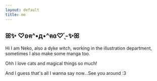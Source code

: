 ```yaml
---
layout: default
title: me
---
```


## ꕤ✨️ ♡ʚฅ^•д•^ฅɞ♡ ̖́-✨️ꕤ



Hi I am Neko, also a dyke witch, working in the illustration department, sometimes I also make some manga too.


Ohh I love cats and magical things so much!


And I guess that's all I wanna say now...See you around :3
